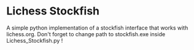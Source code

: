 # Lichess Stockfish
A simple python implementation of a stockfish interface that works with lichess.org.
Don't forget to change path to stockfish.exe inside Lichess_Stockfish.py !
